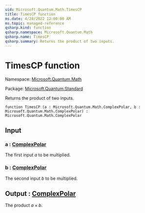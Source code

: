 ```yaml
---
uid: Microsoft.Quantum.Math.TimesCP
title: TimesCP function
ms.date: 4/28/2022 12:00:00 AM
ms.topic: managed-reference
qsharp.kind: function
qsharp.namespace: Microsoft.Quantum.Math
qsharp.name: TimesCP
qsharp.summary: Returns the product of two inputs.
---
```


# TimesCP function

Namespace: [Microsoft.Quantum.Math](xref:Microsoft.Quantum.Math)

Package: [Microsoft.Quantum.Standard](https://nuget.org/packages/Microsoft.Quantum.Standard)


Returns the product of two inputs.

```qsharp
function TimesCP (a : Microsoft.Quantum.Math.ComplexPolar, b : Microsoft.Quantum.Math.ComplexPolar) : Microsoft.Quantum.Math.ComplexPolar
```


## Input

### a : [ComplexPolar](xref:Microsoft.Quantum.Math.ComplexPolar)

The first input $a$ to be multiplied.


### b : [ComplexPolar](xref:Microsoft.Quantum.Math.ComplexPolar)

The second input $b$ to be multiplied.



## Output : [ComplexPolar](xref:Microsoft.Quantum.Math.ComplexPolar)

The product $a \times b$.